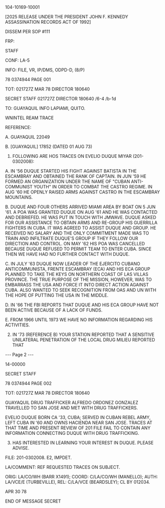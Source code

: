 104-10169-10001

[2025 RELEASE UNDER THE PRESIDENT JOHN F. KENNEDY ASSASSINATION RECORDS ACT OF 1992]

DISSEM PER SOP #111

FRP:

STAFF

CONF: LA-5

INFO: FILE, VR, IP/DMS, ODPD-D, (8/P)

78 0374944 PAGE 001

TOT: 021727Z MAR 78 DIRECTOR 180640

SECRET
STAFF 021727Z DIRECTOR 180640 /6-4 /b-1d

TO: GUAYAQUIL INFO LAPIAMI, QUITO.

WNINTEL REAM TRACE

REFERENCE:

A. GUAYAQUIL 22049

B. [GUAYAQUIL] 17852 (DATED 01 AUG 73)

1. FOLLOWING ARE HOS TRACES ON EVELIO DUQUE MIYAR (201-0302008):

A. IN '56 DUQUE STARTED HIS FIGHT AGAINST BATISTA IN THE ESCAMBRAY AND OBTAINED THE RANK OF CAPTAIN. IN JUN '59 HE FORMED AN ORGANIZATION UNDER THE NAME OF "CUBAN ANTI-COMMUNIST YOUTH" IN ORDER TO COMBAT THE CASTRO REGIME. IN AUG '60 HE OPENLY RAISED ARMS AGAINST CASTRO IN THE ESCAMBRAY MOUNTAINS.

B. DUQUE AND FOUR OTHERS ARRIVED MIAMI AREA BY BOAT ON 5 JUN '61. A POA WAS GRANTED DUQUE ON AUG '61 AND HE WAS CONTACTED AND DEBRIEFED. HE WAS PUT IN TOUCH WITH JMWAVE. DUQUE ASKED FOR OUR ASSISTANCE TO OBTAIN ARMS AND RE-GROUP HIS GUERRILLA FIGHTERS IN CUBA. IT WAS AGREED TO ASSIST DUQUE AND GROUP. HE RECEIVED NO SALARY AND THE ONLY COMMITMENT MADE WAS TO TRAIN AND INFILTRATE DUQUE'S GROUP IF THEY FOLLOW OUR DIRECTION AND CONTROL. ON MAY '62 HIS POA WAS CANCELLED BECAUSE DUQUE REFUSED TO PERMIT TEAM TO ENTER CUBA. SINCE THEN WE HAVE HAD NO FURTHER CONTACT WITH DUQUE.

C. IN JULY '63 DUQUE NOW LEADER OF THE EJERCITO CUBANO ANTICOMMUNISTA, FRENTE ESCAMBRAY (ECA) AND HIS ECA GROUP PLANNED TO TAKE THE KEYS ON NORTHERN COAST OF LAS VILLAS PROVINCE. THE TRUE PURPOSE OF THE MISSION, HOWEVER, WAS TO EMBARRASS THE USA AND FORCE IT INTO DIRECT ACTION AGAINST CUBA. ALSO WANTED TO SEEK RECOGNITION FROM OAS AND UN WITH THE HOPE OF PUTTING THE USA IN THE MIDDLE.

D. IN '66 THE FBI REPORTS THAT DUQUE AND HIS ECA GROUP HAVE NOT BEEN ACTIVE BECAUSE OF A LACK OF FUNDS.

E. FROM 1966 UNTIL 1973 WE HAVE NO INFORMATION REGARDING HIS ACTIVITIES.

2. IN '73 (REFERENCE B) YOUR STATION REPORTED THAT A SENSITIVE UNILATERAL PENETRATION OF THE LOCAL DRUG MILIEU REPORTED THAT

--- Page 2 ---

14-00000

SECRET
STAFF

78 0374944 PAGE 002

TOT: 021727Z MAR 78 DIRECTOR 180640

GUAYAQUIL DRUG TRAFFICKER ALFREDO ORDONEZ GONZALEZ TRAVELLED TO SAN JOSE AND MET WITH DRUG TRAFFICKERS.

EVELIO DUQUE BORN CA '33, CUBA; SERVED IN CUBAN REBEL ARMY, LEFT CUBA IN '60 AND OWNS HACIENDA NEAR SAN JOSE. TRACES AT THAT TIME AND PRESENT REVIEW OF 201 FILE FAIL TO CONTAIN ANY INFORMATION CONNECTING DUQUE WITH DRUG TRAFFICKING.

3. HAS INTERESTED IN LEARNING YOUR INTEREST IN DUQUE. PLEASE ADVISE.

FILE: 201-0302008. E2, IMPDET.

LA/COMMENT: REF REQUESTED TRACES ON SUBJECT.

ORIG: LA/CO/WH (BARR X1491); COORD: C/LA/CO/WH (MANELLO); AUTH: LA/VCE/E (TURBEVILLE), REL: C/LA/VCE (BEARDSLEY); CL BY 012034.

APR 30 78

END OF MESSAGE
SECRET
